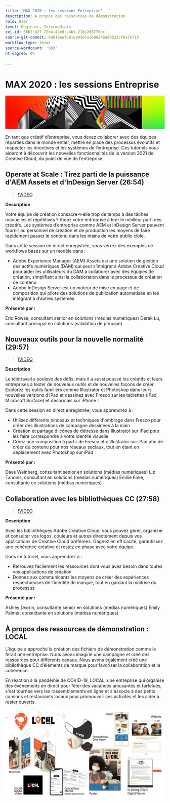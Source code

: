 ```yaml
---
title: 'MAX 2020 : les sessions Entreprise'
description: À propos des ressources de démonstration
role: User
level: Beginner, Intermediate
exl-id: 68b2cb27-22b4-4be0-a4b1-210c208778ec
source-git-commit: 6b819aef801e003e5a160d24ba69522cf6a7e715
workflow-type: tm+mt
source-wordcount: '503'
ht-degree: 0%

---
```


# MAX 2020 : les sessions Entreprise

![Image héros Max 2020](../assets/MAX2020.jpg)

En tant que créatif d’entreprise, vous devez collaborer avec des équipes réparties dans le monde entier, mettre en place des processus évolutifs et respecter les directives et les systèmes de l’entreprise. Ces tutoriels vous aideront à découvrir les nouvelles fonctionnalités de la version 2021 de Creative Cloud, du point de vue de l’entreprise.

## Operate at Scale : Tirez parti de la puissance d&#39;AEM Assets et d&#39;InDesign Server (26:54)

>[!VIDEO](https://video.tv.adobe.com/v/327112?hidetitle=true)

**Description**

Votre équipe de création consacre-t-elle trop de temps à des tâches manuelles et répétitives ? Aidez votre entreprise à tirer le meilleur parti des créatifs. Les systèmes d’entreprise comme AEM et InDesign Server peuvent fournir au personnel de création et de production les moyens de faire rapidement passer le contenu dans les mains de votre public cible.

Dans cette session en direct enregistrée, vous verrez des exemples de workflows basés sur un modèle dans :
* Adobe Experience Manager (AEM) Assets est une solution de gestion des actifs numériques (DAM) qui peut s’intégrer à Adobe Creative Cloud pour aider les utilisateurs du DAM à collaborer avec des équipes de création, simplifiant ainsi la collaboration dans le processus de création de contenu
* Adobe InDesign Server est un moteur de mise en page et de composition qui pilote des solutions de publication automatisée en les intégrant à d’autres systèmes

**Présenté par :**

Eric Rowse, consultant senior en solutions (médias numériques) Derek Lu, consultant principal en solutions (validation de principe)

## Nouveaux outils pour la nouvelle normalité (29:57)

>[!VIDEO](https://video.tv.adobe.com/v/328232?hidetitle=true)

**Description**

Le télétravail a soulevé des défis, mais il a aussi poussé les créatifs et leurs entreprises à tester de nouveaux outils et de nouvelles façons de créer. Explorez les outils familiers comme Illustrator et Photoshop dans leurs nouvelles versions d’iPad et dessinez avec Fresco sur les tablettes (iPad, Microsoft Surface) et désormais sur iPhone !

Dans cette session en direct enregistrée, vous apprendrez à :
* Utilisez différents pinceaux et techniques d&#39;ombrage dans Fresco pour créer des illustrations de campagne dessinées à la main
* Création et partage d’icônes de détresse dans Illustrator sur iPad pour les faire correspondre à votre identité visuelle
* Créez une composition à partir de Fresco et d’Illustrator sur iPad afin de créer du contenu pour nos réseaux sociaux, tout en étant en déplacement avec Photoshop sur iPad

**Présenté par :**

Dave Weinberg, consultant senior en solutions (médias numériques) Liz Tanonis, consultant en solutions (médias numériques) Emilie Enke, consultante en solutions (médias numériques)

## Collaboration avec les bibliothèques CC (27:58)

>[!VIDEO](https://video.tv.adobe.com/v/328199?hidetitle=true)

**Description**

Avec les bibliothèques Adobe Creative Cloud, vous pouvez gérer, organiser et consulter vos logos, couleurs et autres directement depuis vos applications de Creative Cloud préférées. Gagnez en efficacité, garantissez une cohérence créative et restez en phase avec votre équipe.

Dans ce tutoriel, vous apprendrez à :
* Retrouvez facilement les ressources dont vous avez besoin dans toutes vos applications de création
* Donnez aux communicants les moyens de créer des expériences respectueuses de l’identité de marque, tout en gardant la maîtrise du processus

**Présenté par :**

Ashley Dvorin, consultante senior en solutions (médias numériques) Emily Palmer, consultante en solutions (médias numériques)

## À propos des ressources de démonstration : LOCAL

L’équipe a approché la création des fichiers de démonstration comme le ferait une entreprise. Nous avons imaginé une campagne et créé des ressources pour différents canaux. Nous avons également créé une bibliothèque CC d’éléments de marque pour favoriser la collaboration et la cohérence.

En réaction à la pandémie de COVID-19, LOCAL, une entreprise qui organise des évènements en direct pour fêter des vacances amusantes et farfelues, s&#39;est tournée vers les rassemblements en ligne et s&#39;associe à des petits camions et restaurants locaux pour promouvoir ses activités et les aider à rester ouverts.

![Ressources de démonstration LOCALES](../assets/demo_local_assets-WIP-v1.jpg)
